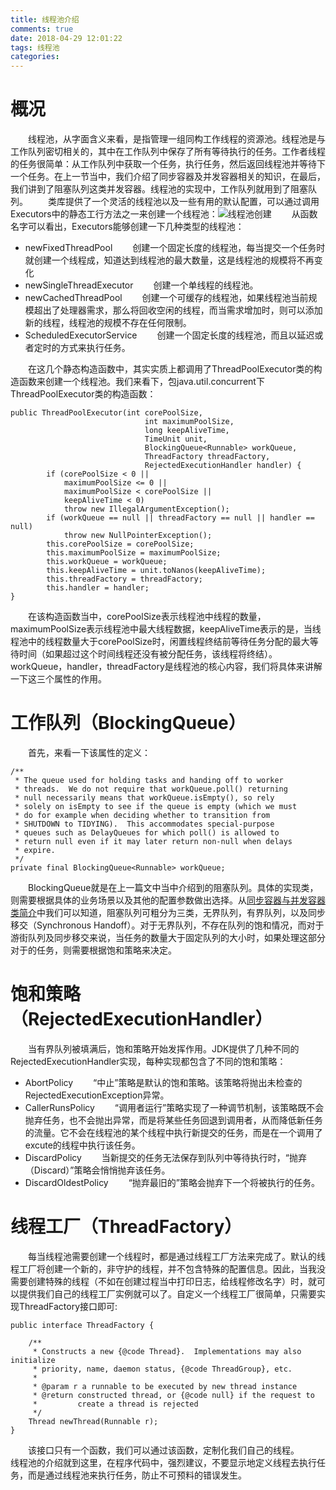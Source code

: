 ```yaml
---
title: 线程池介绍
comments: true
date: 2018-04-29 12:01:22
tags: 线程池
categories:
---
```


# 概况
&emsp;&emsp;线程池，从字面含义来看，是指管理一组同构工作线程的资源池。线程池是与工作队列密切相关的，其中在工作队列中保存了所有等待执行的任务。工作者线程的任务很简单：从工作队列中获取一个任务，执行任务，然后返回线程池并等待下一个任务。在上一节当中，我们介绍了同步容器及并发容器相关的知识，在最后，我们讲到了阻塞队列这类并发容器。线程池的实现中，工作队列就用到了阻塞队列。
&emsp;&emsp;类库提供了一个灵活的线程池以及一些有用的默认配置，可以通过调用Executors中的静态工行方法之一来创建一个线程池：![线程池创建](./线程池创建.PNG)
&emsp;&emsp;从函数名字可以看出，Executors能够创建一下几种类型的线程池：
+ newFixedThreadPool
&emsp;&emsp;创建一个固定长度的线程池，每当提交一个任务时就创建一个线程成，知道达到线程池的最大数量，这是线程池的规模将不再变化
+ newSingleThreadExecutor
&emsp;&emsp;创建一个单线程的线程池。
+ newCachedThreadPool
&emsp;&emsp;创建一个可缓存的线程池，如果线程池当前规模超出了处理器需求，那么将回收空闲的线程，而当需求增加时，则可以添加新的线程，线程池的规模不存在任何限制。
+ ScheduledExecutorService
&emsp;&emsp;创建一个固定长度的线程池，而且以延迟或者定时的方式来执行任务。

&emsp;&emsp;在这几个静态构造函数中，其实实质上都调用了ThreadPoolExecutor类的构造函数来创建一个线程池。我们来看下，包java.util.concurrent下ThreadPoolExecutor类的构造函数：
```
public ThreadPoolExecutor(int corePoolSize,
                              int maximumPoolSize,
                              long keepAliveTime,
                              TimeUnit unit,
                              BlockingQueue<Runnable> workQueue,
                              ThreadFactory threadFactory,
                              RejectedExecutionHandler handler) {
        if (corePoolSize < 0 ||
            maximumPoolSize <= 0 ||
            maximumPoolSize < corePoolSize ||
            keepAliveTime < 0)
            throw new IllegalArgumentException();
        if (workQueue == null || threadFactory == null || handler == null)
            throw new NullPointerException();
        this.corePoolSize = corePoolSize;
        this.maximumPoolSize = maximumPoolSize;
        this.workQueue = workQueue;
        this.keepAliveTime = unit.toNanos(keepAliveTime);
        this.threadFactory = threadFactory;
        this.handler = handler;
}
```
&emsp;&emsp;在该构造函数当中，corePoolSize表示线程池中线程的数量，maximumPoolSize表示线程池中最大线程数据，keepAliveTime表示的是，当线程池中的线程数量大于corePoolSize时，闲置线程终结前等待任务分配的最大等待时间（如果超过这个时间线程还没有被分配任务，该线程将终结）。workQueue，handler，threadFactory是线程池的核心内容，我们将具体来讲解一下这三个属性的作用。

# 工作队列（BlockingQueue<Runnable>）
&emsp;&emsp;首先，来看一下该属性的定义：
> 
    /**
     * The queue used for holding tasks and handing off to worker
     * threads.  We do not require that workQueue.poll() returning
     * null necessarily means that workQueue.isEmpty(), so rely
     * solely on isEmpty to see if the queue is empty (which we must
     * do for example when deciding whether to transition from
     * SHUTDOWN to TIDYING).  This accommodates special-purpose
     * queues such as DelayQueues for which poll() is allowed to
     * return null even if it may later return non-null when delays
     * expire.
     */
    private final BlockingQueue<Runnable> workQueue;

&emsp;&emsp;BlockingQueue就是在上一篇文中当中介绍到的阻塞队列。具体的实现类，则需要根据具体的业务场景以及其他的配置参数做出选择。从[同步容器与并发容器类简介](./../../26/同步容器与并发容器类简介/index.html)中我们可以知道，阻塞队列可粗分为三类，无界队列，有界队列，以及同步移交（Synchronous Handoff）。对于无界队列，不存在队列的饱和情况，而对于游街队列及同步移交来说，当任务的数量大于固定队列的大小时，如果处理这部分对于的任务，则需要根据饱和策略来决定。

# 饱和策略（RejectedExecutionHandler）
&emsp;&emsp;当有界队列被填满后，饱和策略开始发挥作用。JDK提供了几种不同的RejectedExecutionHandler实现，每种实现都包含了不同的饱和策略：
+ AbortPolicy 
&emsp;&emsp;“中止”策略是默认的饱和策略。该策略将抛出未检查的RejectedExecutionException异常。
+ CallerRunsPolicy
&emsp;&emsp;“调用者运行”策略实现了一种调节机制，该策略既不会抛弃任务，也不会抛出异常，而是将某些任务回退到调用者，从而降低新任务的流量。它不会在线程池的某个线程中执行新提交的任务，而是在一个调用了excute的线程中执行该任务。
+ DiscardPolicy
&emsp;&emsp;当新提交的任务无法保存到队列中等待执行时，“抛弃（Discard）”策略会悄悄抛弃该任务。
+ DiscardOldestPolicy
&emsp;&emsp;“抛弃最旧的”策略会抛弃下一个将被执行的任务。

# 线程工厂（ThreadFactory）
&emsp;&emsp;每当线程池需要创建一个线程时，都是通过线程工厂方法来完成了。默认的线程工厂将创建一个新的，非守护的线程，并不包含特殊的配置信息。因此，当我没需要创建特殊的线程（不如在创建过程当中打印日志，给线程修改名字）时，就可以提供我们自己的线程工厂实例就可以了。自定义一个线程工厂很简单，只需要实现ThreadFactory接口即可:
```
public interface ThreadFactory {

    /**
     * Constructs a new {@code Thread}.  Implementations may also initialize
     * priority, name, daemon status, {@code ThreadGroup}, etc.
     *
     * @param r a runnable to be executed by new thread instance
     * @return constructed thread, or {@code null} if the request to
     *         create a thread is rejected
     */
    Thread newThread(Runnable r);
}
```
&emsp;&emsp;该接口只有一个函数，我们可以通过该函数，定制化我们自己的线程。
&emsp;&emsp;线程池的介绍就到这里，在程序代码中，强烈建议，不要显示地定义线程去执行任务，而是通过线程池来执行任务，防止不可预料的错误发生。

